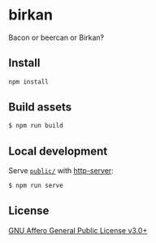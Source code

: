 # birkan
Bacon or beercan or Birkan‽

## Install

```bash
npm install
```

## Build assets

```bash
$ npm run build
```

## Local development

Serve [`public/`](./public/) with [http-server](https://www.npmjs.com/package/http-server):

```bash
$ npm run serve
```

## License
[GNU Affero General Public License v3.0+](http://www.gnu.org/licenses/agpl-3.0.html "GNU GPL 3.0")

